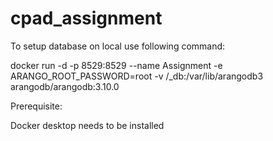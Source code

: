 # cpad_assignment

To setup database on local use following command:

docker run -d -p 8529:8529 --name Assignment -e ARANGO_ROOT_PASSWORD=root -v <path>/_db:/var/lib/arangodb3 arangodb/arangodb:3.10.0

Prerequisite:

Docker desktop needs to be installed
